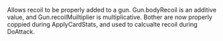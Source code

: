 Allows recoil to be properly added to a gun. 
Gun.bodyRecoil is an additive value, and Gun.recoilMuiltiplier is multiplicative.
Bother are now properly coppied during ApplyCardStats, and used to calcualte recoil during DoAttack.
